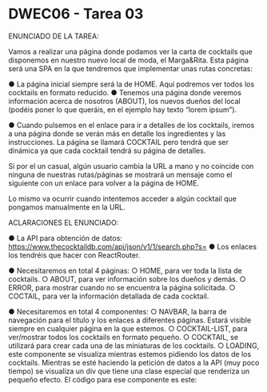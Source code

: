 <h1>DWEC06 - Tarea 03</h1

<h3>ENUNCIADO DE LA TAREA:</h3>


Vamos a realizar una página donde podamos ver la carta de cocktails que disponemos en nuestro nuevo local de moda, el Marga&Rita. Esta página será una SPA en la que tendremos que implementar unas rutas concretas:

●	La página inicial siempre será la de HOME. Aquí podremos ver todos los cocktails en formato reducido.
●	Tenemos una página donde veremos información acerca de nosotros (ABOUT), los nuevos dueños del local (podéis poner lo que queráis, en el ejemplo hay texto “lorem ipsum”).

 
●	Cuando pulsemos en el enlace para ir a detalles de los cocktails, iremos a una página donde se verán más en detalle los ingredientes y las instrucciones. La página se llamará COCKTAIL pero tendrá que ser dinámica ya que cada cocktail tendrá su página de detalles.


Si por el un casual, algún usuario cambia la URL a mano y no coincide con ninguna de nuestras rutas/páginas se mostrará un mensaje como el siguiente con un enlace para volver a la página de HOME.
 
Lo mismo va ocurrir cuando intentemos acceder a algún cocktail que pongamos manualmente en la URL.

ACLARACIONES EL ENUNCIADO:

●	La API para obtención de datos: https://www.thecocktaildb.com/api/json/v1/1/search.php?s=
●	Los enlaces los tendréis que hacer con  ReactRouter.

●	Necesitaremos en total 4 páginas: 
○	HOME, para ver toda la lista de cocktails.
○	ABOUT, para ver información sobre los dueños y demás.
○	ERROR, para mostrar cuando no se encuentra la página solicitada.
○	COCTAIL, para ver la información detallada de cada cocktail.

●	Necesitaremos en total 4 componentes:
○	NAVBAR, la barra de navegación para el título y los enlaces a diferentes páginas. Estará visible siempre en cualquier página en la que estemos.
○	COCKTAIL-LIST, para ver/mostrar todos los cocktails en formato pequeño.
○	COCKTAIL, se utilizará para crear cada una de las miniaturas de los cocktails.
○	LOADING, este componente se visualiza mientras estemos pidiendo los datos de los cocktails. Mientras se esté haciendo la petición de datos a la API (muy poco tiempo) se visualiza un div que tiene una clase especial que renderiza un pequeño efecto. El código para ese componente es este:
